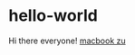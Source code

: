 # hello-world

Hi there everyone!
[macbook zu](https://user-images.githubusercontent.com/83824538/119309245-409cc980-bc98-11eb-9e89-d4c8f95978d8.PNG)
